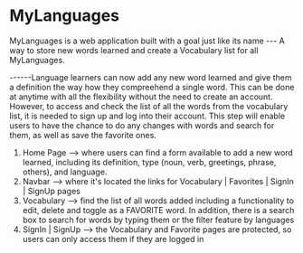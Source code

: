 # MyLanguages

MyLanguages is a web application built with a goal just like its name --- A way to store new words learned and create a Vocabulary list for all MyLanguages.

------Language learners can now add any new word learned and give them a definition the way how they compreehend a single word. This can be done at anytime with all the flexibility without the need to create an account. However, to access and check the list of all the words from the vocabulary list, it is needed to sign up and log into their account. This step will enable users to have the chance to do any changes with words and search for them, as well as save the favorite ones.

1. Home Page --> where users can find a form available to add a new word learned, including its definition, type (noun, verb, greetings, phrase, others), and language.
2. Navbar --> where it's located the links for Vocabulary | Favorites | SignIn | SignUp pages
3. Vocabulary --> find the list of all words added including a functionality to edit, delete and toggle as a FAVORITE word. In addition, there is a search box to search for words by typing them or the filter feature by languages
4. SignIn | SignUp --> the Vocabulary and Favorite pages are protected, so users can only access them if they are logged in  
